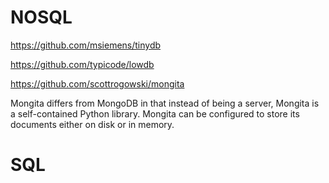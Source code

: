 # NOSQL
https://github.com/msiemens/tinydb

https://github.com/typicode/lowdb

https://github.com/scottrogowski/mongita 

Mongita differs from MongoDB in that instead of being a server, Mongita is a self-contained Python library. Mongita can be configured to store its documents either on disk or in memory.

# SQL

